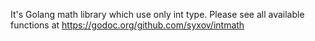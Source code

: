 It's Golang math library which use only int type.
Please see all available functions at https://godoc.org/github.com/syxov/intmath